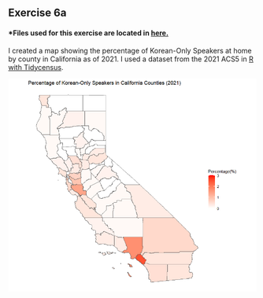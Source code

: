 ## Exercise 6a 

#### *Files used for this exercise are located in <a href="https://github.com/son1101/LA558_Son/tree/main/exercise/6a_exercise" target="_blank">here.</a> 

I created a map showing the percentage of Korean-Only Speakers at home by county in California as of 2021. I used a dataset from the 2021 ACS5 in [R with Tidycensus](Exercise6a.R).

![This is a map I made](Plot_ex6a.png)
